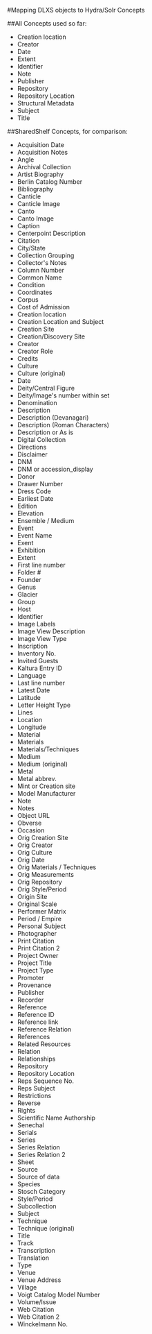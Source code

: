 #Mapping DLXS objects to Hydra/Solr Concepts

##All Concepts used so far:

- Creation location
- Creator
- Date
- Extent
- Identifier
- Note
- Publisher
- Repository
- Repository Location
- Structural Metadata
- Subject
- Title

##SharedShelf Concepts, for comparison:

- Acquisition Date
- Acquisition Notes
- Angle
- Archival Collection
- Artist Biography
- Berlin Catalog Number
- Bibliography
- Canticle
- Canticle Image
- Canto
- Canto Image
- Caption
- Centerpoint Description
- Citation
- City/State
- Collection Grouping
- Collector's Notes
- Column Number
- Common Name
- Condition
- Coordinates
- Corpus
- Cost of Admission
- Creation location
- Creation Location and Subject
- Creation Site
- Creation/Discovery Site
- Creator
- Creator Role
- Credits
- Culture
- Culture (original)
- Date
- Deity/Central Figure
- Deity/Image's number within set
- Denomination
- Description
- Description (Devanagari)
- Description (Roman Characters)
- Description or As is
- Digital Collection
- Directions
- Disclaimer
- DNM
- DNM or accession_display
- Donor
- Drawer Number
- Dress Code
- Earliest Date
- Edition
- Elevation
- Ensemble / Medium
- Event
- Event Name
- Exent
- Exhibition
- Extent
- First line number
- Folder #
- Founder
- Genus
- Glacier
- Group
- Host
- Identifier
- Image Labels
- Image View Description
- Image View Type
- Inscription
- Inventory No.
- Invited Guests
- Kaltura Entry ID
- Language
- Last line number
- Latest Date
- Latitude
- Letter Height Type
- Lines
- Location
- Longitude
- Material
- Materials
- Materials/Techniques
- Medium
- Medium (original)
- Metal
- Metal abbrev.
- Mint or Creation site
- Model Manufacturer
- Note
- Notes
- Object URL
- Obverse
- Occasion
- Orig Creation Site
- Orig Creator
- Orig Culture
- Orig Date
- Orig Materials / Techniques
- Orig Measurements
- Orig Repository
- Orig Style/Period
- Origin Site
- Original Scale
- Performer Matrix
- Period / Empire
- Personal Subject
- Photographer
- Print Citation
- Print Citation 2
- Project Owner
- Project Title
- Project Type
- Promoter
- Provenance
- Publisher
- Recorder
- Reference
- Reference ID
- Reference link
- Reference Relation
- References
- Related Resources
- Relation
- Relationships
- Repository
- Repository Location
- Reps Sequence No.
- Reps Subject
- Restrictions
- Reverse
- Rights
- Scientific Name Authorship
- Senechal
- Serials
- Series
- Series Relation
- Series Relation 2
- Sheet
- Source
- Source of data
- Species
- Stosch Category
- Style/Period
- Subcollection
- Subject
- Technique
- Technique (original)
- Title
- Track
- Transcription
- Translation
- Type
- Venue
- Venue Address
- Village
- Voigt Catalog Model Number
- Volume/Issue
- Web Citation
- Web Citation 2
- Winckelmann No.
